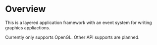 # Overview

This is a layered application framework with an event system for writing graphics appliactions.

Currently only supports OpenGL. Other API supports are planned.